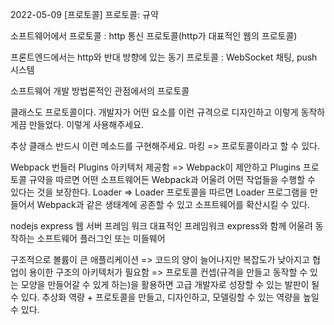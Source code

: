 2022-05-09
[프로토콜]
프로토콜: 규약

소프트웨어에서 프로토콜
: http 통신 프로토콜(http가 대표적인 웹의 프로토콜)

프론트엔드에서는 http와 반대 방향에 있는 동기 프로토콜
: WebSocket
    채팅, push 시스템

소프트웨어 개발 방법론적인 관점에서의 프로토콜

클래스도 프로토콜이다.
    개발자가 어떤 요소를 이런 규격으로 디자인하고 이렇게 동작하게끔 만들었다.
    이렇게 사용해주세요.

추상 클래스
    반드시 이런 메소드를 구현해주세요. 마킹
    => 프로토콜이라고 할 수 있다.

Webpack 번들러
    Plugins 아키텍처 제공함
        => Webpack이 제안하고 Plugins 프로토콜 규약을 따르면
            어떤 소프트웨어든 Webpack과 어울려 어떤 작업들을 수행할 수 있다는 것을 보장한다.
    Loader
        => Loader 프로토콜을 따르면 Loader 프로그램을 만들어서
            Webpack과 같은 생태계에 공존할 수 있고 소프트웨어를 확산시킬 수 있다.

nodejs
    express 웹 서버 프레임 워크
        대표적인 프레임워크
        express와 함께 어울려 동작하는 소프트웨어 플러그인 또는 미들웨어

구조적으로 볼륨이 큰 애플리케이션
=> 코드의 양이 늘어나지만 복잡도가 낮아지고 협업이 용이한 구조의 아키텍처가 필요함
=> 프로토콜 컨셉(규격을 만들고 동작할 수 있는 모양을 만들어갈 수 있게 하는)을 활용하면
    고급 개발자로 성장할 수 있는 발판이 될 수 있다.
    추상화 역량 + 프로토콜을 만들고, 디자인하고, 모델링할 수 있는 역량을 높일 수 있다.

